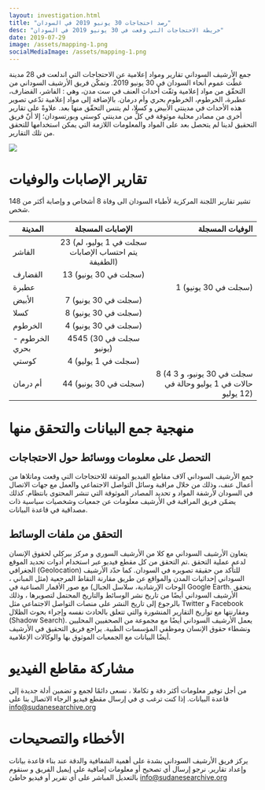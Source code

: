 ```yaml
---
layout: investigation.html
title: "رصد احتجاجات 30 يونيو 2019 في السودان"
desc: "خريطة الاحتجاجات التي وقعت في 30 يونيو 2019 في السودان"
date: 2019-07-29
image: /assets/mapping-1.png
socialMediaImage: /assets/mapping-1.png
---
```


جمع الأرشيف السوداني تقارير ومواد إعلامية عن الاحتجاجات التي اندلعت في 28 مدينة غطّت عموم أنحاء السودان في 30 يونيو 2019. وتمكّن فريق الأرشيف السوداني من التحقّق من مواد إعلامية وثقّت أحداث العنف في ست مدن، وهي : الفاشر، القضارف، عطبرة، الخرطوم، الخرطوم بحري وأم درمان. بالإضافة إلى مواد إعلامية تدّعي تصوير هذه الأحداث في مدينتي الأبيض و كسلا، لم يتنس التحقّق منها بعد. علاوةً على تقارير أخرى من مصادر محلية موثوقة في كلٍّ من مدينتي كوستي وبورتسودان؛ إلا أنّ فريق التحقيق لدينا لم يتحصل بعد على المواد والمعلومات اللازمة التي يمكن استخدامها للتحقق من تلك التقارير.

<div class='tableauPlaceholder' id='viz1564417957658' style='position: relative'><noscript><a href='#'><img alt=' ' src='https:&#47;&#47;public.tableau.com&#47;static&#47;images&#47;Su&#47;SudaneseArchive-MapofJune30protests&#47;Forembedding&#47;1_rss.png' style='border: none' /></a></noscript><object class='tableauViz'  style='display:none;'><param name='host_url' value='https%3A%2F%2Fpublic.tableau.com%2F' /> <param name='embed_code_version' value='3' /> <param name='site_root' value='' /><param name='name' value='SudaneseArchive-MapofJune30protests&#47;Forembedding' /><param name='tabs' value='no' /><param name='toolbar' value='yes' /><param name='static_image' value='https:&#47;&#47;public.tableau.com&#47;static&#47;images&#47;Su&#47;SudaneseArchive-MapofJune30protests&#47;Forembedding&#47;1.png' /> <param name='animate_transition' value='yes' /><param name='display_static_image' value='yes' /><param name='display_spinner' value='yes' /><param name='display_overlay' value='yes' /><param name='display_count' value='yes' /></object></div>                <script type='text/javascript'>                    var divElement = document.getElementById('viz1564417957658');                    var vizElement = divElement.getElementsByTagName('object')[0];                    vizElement.style.minWidth='420px';vizElement.style.maxWidth='650px';vizElement.style.width='100%';vizElement.style.minHeight='587px';vizElement.style.maxHeight='887px';vizElement.style.height=(divElement.offsetWidth*0.75)+'px';                    var scriptElement = document.createElement('script');                    scriptElement.src = 'https://public.tableau.com/javascripts/api/viz_v1.js';                    vizElement.parentNode.insertBefore(scriptElement, vizElement);                </script>

# تقارير الإصابات والوفيات

تشير تقارير اللجنة المركزية لأطباء السودان الى وفاة 8 أشخاص و وإصابة أكثر من 148 شخص.

| المدينة   | الإصابات المسجلة   | الوفيات المسجلة   |
| ------------- |:-------------:| -----:|
| الفاشر     | 23 (سجلت في 1 يوليو، لم يتم احتساب الإصابات الطفيفة) | |
| القضارف     | 13 (سجلت في 30 يونيو) |
| عطبرة | | 1 (سجلت في 30 يونيو) |
| الأبيض | 7 (سجلت في 30 يونيو) | |
| كسلا | 8 (سجلت في 30 يونيو) | |
| الخرطوم | 4 (سجلت في 30 يونيو) | |
| الخرطوم - بحري  | 4545 (سجلت في 30 يونيو) | |
| كوستي | 4 (سجلت في 1 يوليو) | |
| أم درمان | 44 (سجلت في 30 يونيو) | 8 (4 سجلت في 30 يونيو، و 3 حالات في 1 يوليو وحالة في 12 يوليو) |

# منهجية جمع البيانات والتحقق منها

## التحصل على معلومات ووسائط حول الاحتجاجات

جمع الأرشيف السوداني آلاف مقاطع الفيديو الموثقة للاحتجاجات التي وقعت وماتلاها من أعمال عنف،  وذلك من خلال مراقبة وسائل التواصل الاجتماعي والعمل مع جهات الاتصال في السودان لأرشفة المواد و تحديد المصادر الموثوقة التي تنشر المحتوى بانتظام. كذلك يضمّن فريق المراقبة في الأرشيف معلومات عن جمعيات وشخصيات سياسية ذات مصداقية في قاعدة البيانات.


## التحقق من ملفات الوسائط

يتعاون الأرشيف السوداني مع كلا من الأرشيف السوري و مركز بيركلي لحقوق الإنسان لدعم عملية التحقق .تم التحقق من كل مقطع فيديو عبر استخدام أدوات تحديد الموقع الجغرافي (Geolocation) للتأكد من حقيقة تصويره في السودان. كما حدّد الأرشيف السوداني إحداثيات المدن والمواقع عن طريق مقارنة النقاط المرجعية (مثل المباني ، الوحات الإرشادية، سلاسل الجبال) مع صور الأقمار الصناعية في Google Earth. يتحقق الأرشيف السوداني أيضًا من تاريخ نشر الوسائط والتاريخ المحتمل لتصويرها ، وذلك بالرجوع إلى تاريخ النشر على منصات التواصل الاجتماعي مثل Twitter و Facebook ومقارنتها مع تواريخ التقارير المنشورة والتي تتعلق بالحادث نفسه وإجراء بحوث الظلال (Shadow Search).
يعمل الأرشيف السوداني أيضًا مع مجموعة من الصحفيين المحليين ونشطاء حقوق الإنسان وموظفي المؤسسات الطبية. يراجع فريق التحقيق في الأرشيف أيضًا البيانات مع الجمعيات الموثوق بها والوكالات الإعلامية.

# مشاركة مقاطع الفيديو

من أجل توفير معلومات أكثر دقة و تكاملا ، نسعى دائمًا لجمع و تضمين أدلة جديدة إلى قاعدة البيانات. إذا كنت ترغب ي في إرسال مقطع فيديو الرجاء الاتصال بنا على info@sudanesearchive.org

# الأخطاء والتصحيحات

يركز فريق الأرشيف السوداني بشدة على أهمية الشفافية والدقة عند بناء قاعدة بيانات وإعداد تقارير. نرجو إرسال أي تصحيح أو معلومات إضافية على إيميل الفريق و سنقوم بالتعديل المباشر على أي تقرير أو فيديو خاطئ info@sudanesearchive.org
